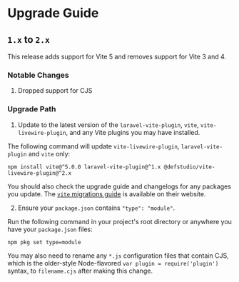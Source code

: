 # Upgrade Guide

## `1.x` to `2.x`

This release adds support for Vite 5 and removes support for Vite 3 and 4.

### Notable Changes

1. Dropped support for CJS

### Upgrade Path

1. Update to the latest version of the `laravel-vite-plugin`, `vite`, `vite-livewire-plugin`, and any Vite plugins you may have installed.

The following command will update `vite-livewire-plugin`, `laravel-vite-plugin` and `vite` only:

```
npm install vite@^5.0.0 laravel-vite-plugin@^1.x @defstudio/vite-livewire-plugin@^2.x
```

You should also check the upgrade guide and changelogs for any packages you update. The [`vite` migrations guide](https://vitejs.dev/guide/migration.html) is available on their website.

2. Ensure your `package.json` contains `"type": "module"`.

Run the following command in your project's root directory or anywhere you have your `package.json` files:

```sh
npm pkg set type=module
```

You may also need to rename any `*.js` configuration files that contain CJS, which is the older-style Node-flavored `var plugin = require('plugin')` syntax, to `filename.cjs` after making this change.
